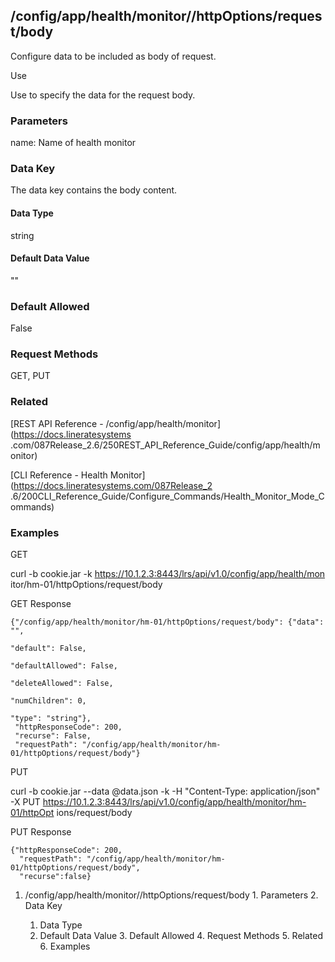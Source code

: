 ## /config/app/health/monitor/<name>/httpOptions/request/body

Configure data to be included as body of request.

Use

Use to specify the data for the request body.

### Parameters

name: Name of health monitor

### Data Key

The data key contains the body content.

#### Data Type

string

#### Default Data Value

""

### Default Allowed

False

### Request Methods

GET, PUT

### Related

[REST API Reference - /config/app/health/monitor](https://docs.lineratesystems
.com/087Release_2.6/250REST_API_Reference_Guide/config/app/health/monitor)

[CLI Reference - Health Monitor](https://docs.lineratesystems.com/087Release_2
.6/200CLI_Reference_Guide/Configure_Commands/Health_Monitor_Mode_Commands)

### Examples

GET

curl -b cookie.jar -k https://10.1.2.3:8443/lrs/api/v1.0/config/app/health/mon
itor/hm-01/httpOptions/request/body

GET Response

    
    {"/config/app/health/monitor/hm-01/httpOptions/request/body": {"data": "",
                                                                    "default": False,
                                                                    "defaultAllowed": False,
                                                                    "deleteAllowed": False,
                                                                    "numChildren": 0,
                                                                    "type": "string"},
     "httpResponseCode": 200,
     "recurse": False,
     "requestPath": "/config/app/health/monitor/hm-01/httpOptions/request/body"}
    

PUT

curl -b cookie.jar --data @data.json -k -H "Content-Type: application/json" -X
PUT https://10.1.2.3:8443/lrs/api/v1.0/config/app/health/monitor/hm-01/httpOpt
ions/request/body

PUT Response

    
    {"httpResponseCode": 200,
      "requestPath": "/config/app/health/monitor/hm-01/httpOptions/request/body",
      "recurse":false}

  1. /config/app/health/monitor/<name>/httpOptions/request/body
    1. Parameters
    2. Data Key
      1. Data Type
      2. Default Data Value
    3. Default Allowed
    4. Request Methods
    5. Related
    6. Examples

